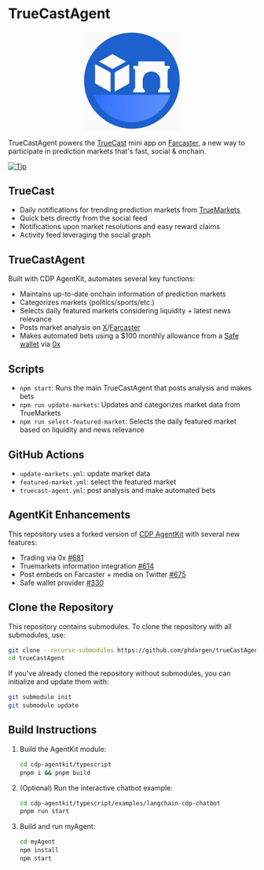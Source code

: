 # TrueCastAgent

<p align="center">
  <img src="trueCast.png" alt="TrueCast Logo" width="200"/>
</p>

TrueCastAgent powers the [TrueCast](https://warpcast.com/dudecaster/0x4128d6f5) mini app on [Farcaster](https://www.farcaster.xyz/), a new way to participate in prediction markets that's fast, social & onchain.

[![Tip](https://tip.md/badge.svg)](https://tip.md/phdargen)

## TrueCast

- Daily notifications for trending prediction markets from [TrueMarkets](https://app.truemarkets.org/en/markets)
- Quick bets directly from the social feed
- Notifications upon market resolutions and easy reward claims
- Activity feed leveraging the social graph

## TrueCastAgent

Built with CDP AgentKit, automates several key functions:
- Maintains up-to-date onchain information of prediction markets
- Categorizes markets (politics/sports/etc.)
- Selects daily featured markets considering liquidity + latest news relevance
- Posts market analysis on [X](https://x.com/trueCastAgent)/[Farcaster](https://warpcast.com/truecastagent)
- Makes automated bets using a $100 monthly allowance from a [Safe wallet](https://docs.safe.global/sdk/overview) via [0x](https://0x.org/)

## Scripts

- `npm start`: Runs the main TrueCastAgent that posts analysis and makes bets
- `npm run update-markets`: Updates and categorizes market data from TrueMarkets
- `npm run select-featured-market`: Selects the daily featured market based on liquidity and news relevance

## GitHub Actions

- `update-markets.yml`: update market data
- `featured-market.yml`: select the featured market
- `truecast-agent.yml`: post analysis and make automated bets

## AgentKit Enhancements

This repository uses a forked version of [CDP AgentKit](https://github.com/coinbase/agentkit) with several new features:
- Trading via 0x [#681](https://github.com/coinbase/agentkit/pull/681)
- Truemarkets information integration [#614](https://github.com/coinbase/agentkit/pull/614)
- Post embeds on Farcaster + media on Twitter [#675](https://github.com/coinbase/agentkit/pull/675)
- Safe wallet provider [#330](https://github.com/coinbase/agentkit/pull/330)

## Clone the Repository

This repository contains submodules. To clone the repository with all submodules, use:

```bash
git clone --recurse-submodules https://github.com/phdargen/trueCastAgent.git
cd trueCastAgent
```

If you've already cloned the repository without submodules, you can initialize and update them with:

```bash
git submodule init
git submodule update
```

## Build Instructions

1. Build the AgentKit module:
   ```bash
   cd cdp-agentkit/typescript
   pnpm i && pnpm build
   ```

2. (Optional) Run the interactive chatbot example:
   ```bash
   cd cdp-agentkit/typescript/examples/langchain-cdp-chatbot
   pnpm run start
   ```

3. Build and run myAgent:
   ```bash
   cd myAgent
   npm install
   npm start
   ```
